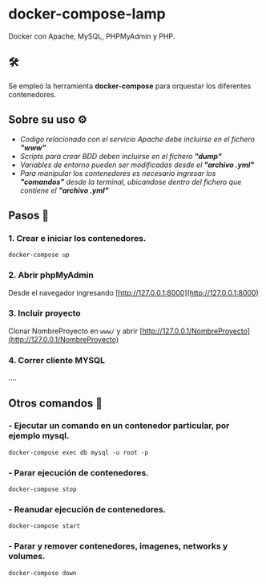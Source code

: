 # docker-compose-lamp

Docker con Apache, MySQL, PHPMyAdmin y PHP. 

## 🛠️
Se empleó la herramienta **docker-compose** para orquestar los diferentes contenedores. 

## Sobre su uso ⚙️
- _Codigo relacionado con el servicio Apache debe incluirse en el fichero **"www"**_
- _Scripts para crear BDD deben incluirse en el fichero **"dump"**_
- _Variables de entorno pueden ser modificadas desde el **"archivo .yml"**_
- _Para manipular los contenedores es necesario ingresar los **"comandos"** desde la terminal, ubicandose dentro del fichero que contiene el **"archivo .yml"**_

## Pasos 📌

### 1. Crear e iniciar los contenedores.

```
docker-compose up 
```

### 2. Abrir phpMyAdmin 
Desde el navegador ingresando [http://127.0.0.1:8000](http://127.0.0.1:8000) 



### 3. Incluir proyecto
Clonar NombreProyecto en `www/` y abrir [http://127.0.0.1/NombreProyecto](http://127.0.0.1/NombreProyecto)



### 4. Correr cliente MYSQL
....



## Otros comandos 📄

### - Ejecutar un comando en un contenedor particular, por ejemplo mysql.
```
docker-compose exec db mysql -u root -p
```

### - Parar ejecución de contenedores.
```
docker-compose stop
```

### - Reanudar ejecución de contenedores.
```
docker-compose start
```

### - Parar y remover contenedores, imagenes, networks y volumes.
```
docker-compose down
```
